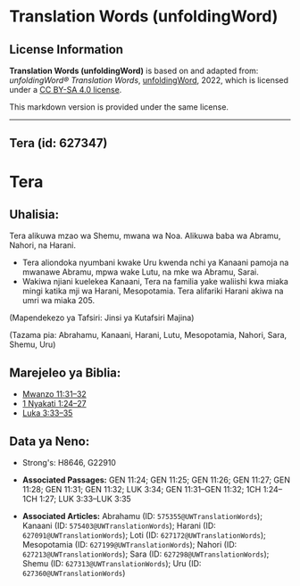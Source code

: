 # Translation Words (unfoldingWord)

## License Information

**Translation Words (unfoldingWord)** is based on and adapted from: _unfoldingWord® Translation Words_, [unfoldingWord](https://unfoldingword.org/utw), 2022, which is licensed under a [CC BY-SA 4.0 license](https://creativecommons.org/licenses/by-sa/4.0/legalcode.en).

This markdown version is provided under the same license.



--------------------------------

## Tera (id: 627347)

Tera
====

Uhalisia:
---------

Tera alikuwa mzao wa Shemu, mwana wa Noa. Alikuwa baba wa Abramu, Nahori, na Harani.

* Tera aliondoka nyumbani kwake Uru kwenda nchi ya Kanaani pamoja na mwanawe Abramu, mpwa wake Lutu, na mke wa Abramu, Sarai.
* Wakiwa njiani kuelekea Kanaani, Tera na familia yake waliishi kwa miaka mingi katika mji wa Harani, Mesopotamia. Tera alifariki Harani akiwa na umri wa miaka 205\.

(Mapendekezo ya Tafsiri: Jinsi ya Kutafsiri Majina)

(Tazama pia: Abrahamu, Kanaani, Harani, Lutu, Mesopotamia, Nahori, Sara, Shemu, Uru)

Marejeleo ya Biblia:
--------------------

* [Mwanzo 11:31–32](https://ref.ly/Gen11:31-Gen11:32)
* [1 Nyakati 1:24–27](https://ref.ly/1Chr1:24-1Chr1:27)
* [Luka 3:33–35](https://ref.ly/Luke3:33-Luke3:35)

Data ya Neno:
-------------

* Strong's: H8646, G22910

* **Associated Passages:** GEN 11:24; GEN 11:25; GEN 11:26; GEN 11:27; GEN 11:28; GEN 11:31; GEN 11:32; LUK 3:34; GEN 11:31–GEN 11:32; 1CH 1:24–1CH 1:27; LUK 3:33–LUK 3:35
* **Associated Articles:** Abrahamu (ID: `575355@UWTranslationWords`); Kanaani (ID: `575403@UWTranslationWords`); Harani (ID: `627091@UWTranslationWords`); Loti (ID: `627172@UWTranslationWords`); Mesopotamia (ID: `627199@UWTranslationWords`); Nahori (ID: `627213@UWTranslationWords`); Sara (ID: `627298@UWTranslationWords`); Shemu (ID: `627313@UWTranslationWords`); Uru (ID: `627360@UWTranslationWords`)

